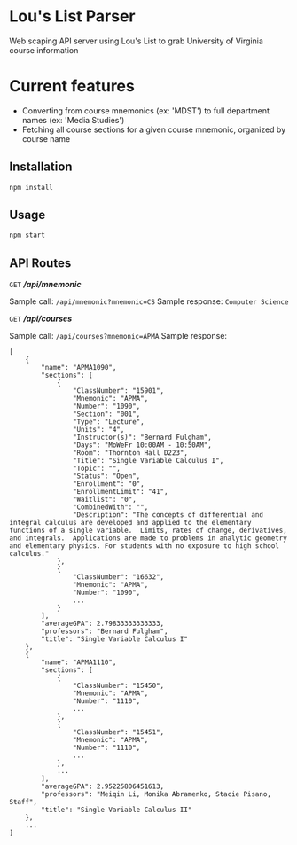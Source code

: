 # Lou's List Parser

Web scaping API server using Lou's List to grab University of Virginia course information

# Current features
* Converting from course mnemonics (ex: 'MDST') to full department names (ex: 'Media Studies')
* Fetching all course sections for a given course mnemonic, organized by course name

## Installation

```bash
npm install
```

## Usage

```bash
npm start
```
## API Routes
`GET` ***/api/mnemonic***

Sample call: `/api/mnemonic?mnemonic=CS`
Sample response: `Computer Science`

`GET` ***/api/courses***

Sample call: `/api/courses?mnemonic=APMA`
Sample response:
```
[
    {
        "name": "APMA1090",
        "sections": [
            {
                "ClassNumber": "15901",
                "Mnemonic": "APMA",
                "Number": "1090",
                "Section": "001",
                "Type": "Lecture",
                "Units": "4",
                "Instructor(s)": "Bernard Fulgham",
                "Days": "MoWeFr 10:00AM - 10:50AM",
                "Room": "Thornton Hall D223",
                "Title": "Single Variable Calculus I",
                "Topic": "",
                "Status": "Open",
                "Enrollment": "0",
                "EnrollmentLimit": "41",
                "Waitlist": "0",
                "CombinedWith": "",
                "Description": "The concepts of differential and integral calculus are developed and applied to the elementary functions of a single variable.  Limits, rates of change, derivatives, and integrals.  Applications are made to problems in analytic geometry and elementary physics. For students with no exposure to high school calculus."
            },
            {
                "ClassNumber": "16632",
                "Mnemonic": "APMA",
                "Number": "1090",
                ...
            }
        ],
        "averageGPA": 2.79833333333333,
        "professors": "Bernard Fulgham",
        "title": "Single Variable Calculus I"
    },
    {
        "name": "APMA1110",
        "sections": [
            {
                "ClassNumber": "15450",
                "Mnemonic": "APMA",
                "Number": "1110",
                ...
            },
            {
                "ClassNumber": "15451",
                "Mnemonic": "APMA",
                "Number": "1110",
                ...
            },
            ...
        ],
        "averageGPA": 2.95225806451613,
        "professors": "Meiqin Li, Monika Abramenko, Stacie Pisano, Staff",
        "title": "Single Variable Calculus II"
    },
    ...
]
```
